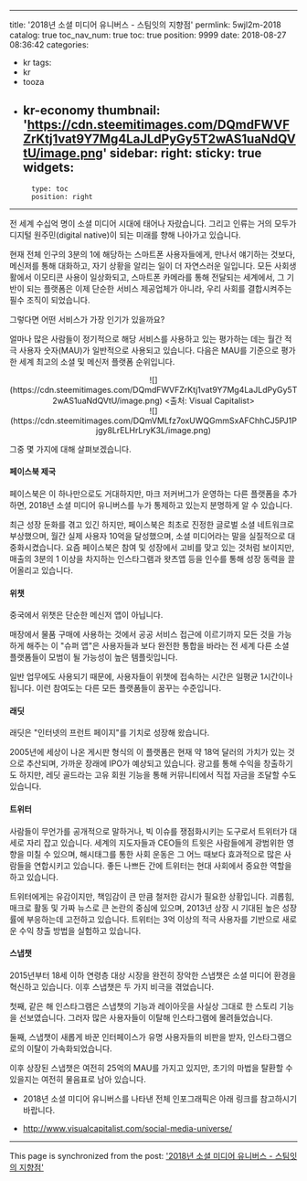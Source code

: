 
---
title: '2018년 소셜 미디어 유니버스 - 스팀잇의 지향점'
permlink: 5wjl2m-2018
catalog: true
toc_nav_num: true
toc: true
position: 9999
date: 2018-08-27 08:36:42
categories:
- kr
tags:
- kr
- tooza
- kr-economy
thumbnail: 'https://cdn.steemitimages.com/DQmdFWVFZrKtj1vat9Y7Mg4LaJLdPyGy5T2wAS1uaNdQVtU/image.png'
sidebar:
    right:
        sticky: true
widgets:
    -
        type: toc
        position: right
---


전 세계 수십억 명이 소셜 미디어 시대에 태어나 자랐습니다. 그리고 인류는 거의 모두가 디지털 원주민(digital native)이 되는 미래를 향해 나아가고 있습니다. 

현재 전체 인구의 3분의 1에 해당하는 스마트폰 사용자들에게, 만나서 얘기하는 것보다, 메신저를 통해 대화하고, 자기 상황을 알리는 일이 더 자연스러운 일입니다. 모든 사회생활에서 이모티콘 사용이 일상화되고, 스마트폰 카메라를 통해 전달되는 세계에서, 그 기반이 되는 플랫폼은 이제 단순한 서비스 제공업체가 아니라, 우리 사회를 결합시켜주는 필수 조직이 되었습니다. 

그렇다면 어떤 서비스가 가장 인기가 있을까요? 

얼마나 많은 사람들이 정기적으로 해당 서비스를 사용하고 있는 평가하는 데는 월간 적극 사용자 숫자(MAU)가 일반적으로 사용되고 있습니다.  다음은 MAU를 기준으로 평가한 세계 최고의 소셜 및 메신저 플랫폼 순위입니다.  

<center> 
![](https://cdn.steemitimages.com/DQmdFWVFZrKtj1vat9Y7Mg4LaJLdPyGy5T2wAS1uaNdQVtU/image.png)
<출처: Visual Capitalist> 
</center> 

<center> 
![](https://cdn.steemitimages.com/DQmVMLfz7oxUWQGmmSxAFChhCJ5PJ1Pjgy8LrELHrLryK3L/image.png)
</center> 

그중 몇 가지에 대해 살펴보겠습니다. 

#### 페이스북 제국 

페이스북은 이 하나만으로도 거대하지만, 마크 저커버그가 운영하는 다른 플랫폼을 추가하면, 2018년 소셜 미디어 유니버스를 누가 통제하고 있는지 분명하게 알 수 있습니다. 

최근 성장 둔화를 겪고 있긴 하지만, 페이스북은 최초로 진정한 글로벌 소셜 네트워크로 부상했으며, 월간 실제 사용자 10억을 달성했으며, 소셜 미디어라는 말을 실질적으로 대중화시켰습니다. 요즘 페이스북은 참여 및 성장에서 고비를 맞고 있는 것처럼 보이지만, 매출의 3분의 1 이상을 차지하는 인스타그램과 왓츠앱 등을 인수를 통해 성장 동력을 끌어올리고 있습니다.  

#### 위챗 

중국에서 위챗은 단순한 메신저 앱이 아닙니다. 

매장에서 물품 구매에 사용하는 것에서 공공 서비스 접근에 이르기까지 모든 것을 가능하게 해주는 이 "슈퍼 앱"은 사용자들과 보다 완전한 통합을 바라는 전 세계 다른 소셜 플랫폼들이 모범이 될 가능성이 높은 템플릿입니다.  

일반 업무에도 사용되기 때문에, 사용자들이 위챗에 접속하는 시간은 일평균 1시간이나 됩니다. 이런 참여도는 다른 모든 플랫폼들이 꿈꾸는 수준입니다. 

#### 래딧 

래딧은 "인터넷의 프런트 페이지"를 기치로 성장해 왔습니다. 

2005년에 세상이 나온 게시판 형식의 이 플랫폼은 현재 약 18억 달러의 가치가 있는 것으로 추산되며, 가까운 장래에 IPO가 예상되고 있습니다.  광고를 통해 수익을 창출하기도 하지만, 레딧 골드라는 고유 회원 기능을 통해 커뮤니티에서 직접 자금을 조달할 수도 있습니다. 

#### 트위터 

사람들이 무언가를 공개적으로 말하거나, 빅 이슈를 쟁점화시키는 도구로서 트위터가 대세로 자리 잡고 있습니다.  세계의 지도자들과 CEO들의 트윗은 사람들에게 광범위한 영향을 미칠 수 있으며, 해시태그를 통한 사회 운동은 그 어느 때보다 효과적으로 많은 사람들을 연합시키고 있습니다. 좋든 나쁘든 간에 트위터는 현대 사회에서 중요한 역할을 하고 있습니다. 

트위터에게는 유감이지만, 책임감이 큰 만큼 철저한 감시가 필요한 상황입니다. 괴롭힘, 매크로 활동 및 가짜 뉴스로 큰 논란의 중심에 있으며, 2013년  상장 시 기대된 높은 성장률에 부응하는데 고전하고 있습니다. 트위터는 3억 이상의 적극 사용자를 기반으로 새로운 수익 창출 방법을 실험하고 있습니다. 

#### 스냅챗 

2015년부터 18세 이하 연령층 대상 시장을 완전히 장악한 스냅챗은 소셜 미디어 환경을 혁신하고 있습니다. 이후 스냅챗은 두 가지 비극을 겪었습니다. 

첫째, 같은 해 인스타그램은 스냅챗의 기능과 레이아웃을 사실상 그대로 한 스토리 기능을 선보였습니다. 그러자 많은 사용자들이 이탈해 인스타그램에 몰려들었습니다.  

둘째, 스냅챗이 새롭게 바꾼 인터페이스가 유명 사용자들의 비판을 받자, 인스타그램으로의 이탈이 가속화되었습니다. 

이후 상장된 스냅챗은 여전히 25억의 MAU를 가지고 있지만,  초기의 마법을 탈환할 수 있을지는 여전히 물음표로 남아 있습니다. 

- 2018년 소셜 미디어 유니버스를 나타낸 전체 인포그래픽은 아래 링크를 참고하시기 바랍니다. 

-  http://www.visualcapitalist.com/social-media-universe/

- - -

This page is synchronized from the post: ['2018년 소셜 미디어 유니버스 - 스팀잇의 지향점'](https://steemit.com/@pius.pius/5wjl2m-2018)
